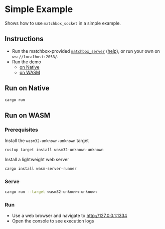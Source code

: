# Simple Example

Shows how to use `matchbox_socket` in a simple example.

## Instructions

- Run the matchbox-provided [`matchbox_server`](../../matchbox_server/) ([help](../../matchbox_server/README.md)), or
  run your own on `ws://localhost:2053/`.
- Run the demo
    - [on Native](#run-on-native)
    - [on WASM](#run-on-wasm)

## Run on Native

```sh
cargo run
```

## Run on WASM

### Prerequisites

Install the `wasm32-unknown-unknown` target

```sh
rustup target install wasm32-unknown-unknown
```

Install a lightweight web server

```sh
cargo install wasm-server-runner
```

### Serve

```sh
cargo run --target wasm32-unknown-unknown
```

### Run

- Use a web browser and navigate to <http://127.0.0.1:1334>
- Open the console to see execution logs
